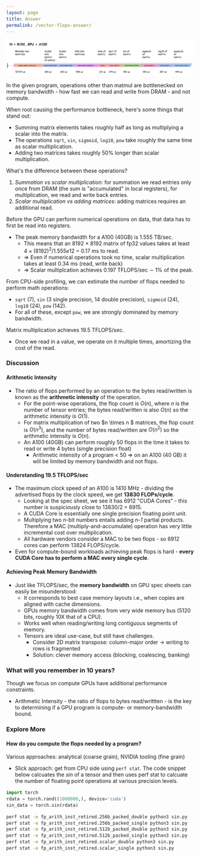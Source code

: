 ```yaml
---
layout: page
title: Answer
permalink: /vector-flops-answer/
---
```


<p align = "center">
  <a href="/vector_flops/assorted_flops.jpg">
    <img src = "/vector_flops/assorted_flops.jpg">
  </a>
</p>


In the given program, operations other than matmul are bottlenecked on memory bandwidth - how fast
we can read and write from DRAM - and not compute.

When root causing the performance bottleneck, here's some things that stand out:
 - Summing matrix elements takes roughly half as long as multiplying a scalar into the matrix.
 - The operations `sqrt`, `sin`, `sigmoid`, `log10`, `pow` take roughly the same time as scalar
   multiplication.
 - Adding two matrices takes roughly 50% longer than scalar multiplication.

What's the difference between these operations?
  1. *Summation vs scalar multiplication:* for summation we read entries only once from DRAM (the
     sum is "accumulated" in local registers), for multiplication, we read and write back entries.
  1. *Scalar multiplication vs adding matrices*: adding matrices requires an additional read.

Before the GPU can perform numerical operations on data, that data has to first be read into
registers.
  - The peak memory bandwidth for a A100 (40GB) is 1.555 TB/sec.
    - This means that an 8192 $\times$ 8192 matrix of fp32 values takes at least $4 \times
      (8192)^2/1.555e12$ = 0.17 ms to read.
    - => Even if numerical operations took no time, scalar multiplication takes at least 0.34 ms
      (read, write back)
    - => Scalar multiplcation achieves 0.197 TFLOPS/sec $\sim$ 1% of the peak.

From CPU-side profiling, we can estimate the number of flops needed to perform math operations:
  - `sqrt` (7), `sin` (3 single precision, 14 double precision), `sigmoid` (24), `log10` (24), `pow`
    (142).
  - For all of these, except `pow`, we are strongly dominated by memory bandwidth.

Matrix multiplication achieves 19.5 TFLOPS/sec.
   - Once we read in a value, we operate on it multiple times, amortizing the cost of the read.

### Discussion

#### Arithmetic Intensity
- The ratio of flops performed by an operation to the bytes read/written is known as the
  **arithmetic intensity** of the operation.
  - For the point-wise operations, the flop count is $O(n)$, where $n$ is the number of tensor
    entries; the bytes read/written is also $O(n)$ so the arithmetic intensity is $O(1)$.
  - For matrix multiplication of two $n \times n $ matrices, the flop count is $O(n^3)$, and the
    number of bytes read/written are $O(n^2)$ so the arithmetic intensity is $O(n)$.
  - An A100 (40GB) can perform roughly 50 flops in the time it takes to read or write 4 bytes
    (single precision float)
    - Arithmetic intensity of a program < 50 => on an A100 (40 GB) it will be limited by memory
      bandwidth and not flops.

#### Understanding 19.5 TFLOPS/sec
- The maximum clock speed of an A100 is 1410 MHz - dividing the advertised flops by the clock speed,
  we get **13830 FLOPs/cycle**.
  - Looking at the spec sheet, we see it has 6912 "CUDA Cores" - this number is suspiciously close
    to 13830/2 = 6915.
  - A CUDA Core is essentially one single precision floating point unit.
  - Multiplying two *n*-bit numbers entails adding *n-1* partial products. Therefore a MAC
    (multiply-and-accumulate) operation has very little incremental cost over multiplication.
  - All hardware vendors consider a MAC to be two flops - so 6912 cores can perform 13824
    FLOPS/cycle.
- Even for compute-bound workloads achieving peak flops is hard - **every CUDA Core has to perform a
  MAC every single cycle**.

#### Achieving Peak Memory Bandwidth
- Just like TFLOPS/sec, the **memory bandwidth** on GPU spec sheets can easily be misunderstood:
  - It corresponds to best case memory layouts i.e., when copies are aligned with cache dimensions.
  - GPUs memory bandwidth comes from very wide memory bus (5120 bits, roughly 10X that of a CPU).
  - Works well when reading/writing long contiguous segments of memory.
  - Tensors are ideal use-case, but still have challenges.
    - Consider 2D matrix transpose: column-major order -> writing to rows is fragmented
    - Solution: clever memory access (blocking, coalescing, banking)

### What will you remember in 10 years?

Though we focus on compute GPUs have additional performance constraints.
 - Arithmetic Intensity - the ratio of flops to bytes read/writtten - is the key to determining if a
   GPU program is compute- or memory-bandwidth bound.

### Explore More

#### How do you compute the flops needed by a program?

Various approaches: analytical (coarse grain), NVIDIA tooling (fine grain)
  - Slick approach: get from CPU side using `perf stat`. The code snippet below calcuates the $sin$ of a
    tensor and then uses perf stat to calcuate the number of floating point operations at various
    precision levels.

``` python
import torch
rdata = torch.rand((1000000,), device='cuda')
sin_data = torch.sin(rdata)
```

``` bash
perf stat -e fp_arith_inst_retired.256b_packed_double python3 sin.py
perf stat -e fp_arith_inst_retired.256b_packed_single python3 sin.py
perf stat -e fp_arith_inst_retired.512b_packed_double python3 sin.py
perf stat -e fp_arith_inst_retired.512b_packed_single python3 sin.py
perf stat -e fp_arith_inst_retired.scalar_double python3 sin.py
perf stat -e fp_arith_inst_retired.scalar_single python3 sin.py
```
